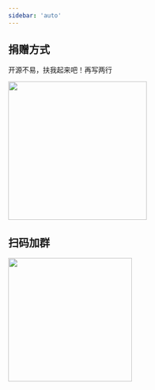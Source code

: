 ```yaml
---
sidebar: 'auto'
---
```


## 捐赠方式

开源不易，扶我起来吧！再写两行

<img src="https://s2.loli.net/2022/05/23/phDIKagHwjZl3kA.jpg" width="280">

## 扫码加群

<img src="https://s2.loli.net/2022/05/23/w3nDImdk9KAjr4L.jpg" width="250px" />
